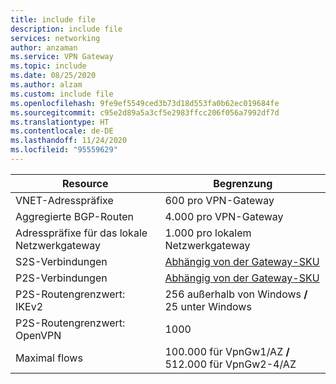 ```yaml
---
title: include file
description: include file
services: networking
author: anzaman
ms.service: VPN Gateway
ms.topic: include
ms.date: 08/25/2020
ms.author: alzam
ms.custom: include file
ms.openlocfilehash: 9fe9ef5549ced3b73d18d553fa0b62ec019684fe
ms.sourcegitcommit: c95e2d89a5a3cf5e2983ffcc206f056a7992df7d
ms.translationtype: HT
ms.contentlocale: de-DE
ms.lasthandoff: 11/24/2020
ms.locfileid: "95559629"
---
```

| Resource                                | Begrenzung        |
|-----------------------------------------|------------------------------|
| VNET-Adresspräfixe                   | 600 pro VPN-Gateway          |
| Aggregierte BGP-Routen                    | 4\.000 pro VPN-Gateway        |
| Adresspräfixe für das lokale Netzwerkgateway  | 1\.000 pro lokalem Netzwerkgateway               |
| S2S-Verbindungen                         | [Abhängig von der Gateway-SKU](../articles/vpn-gateway/vpn-gateway-about-vpngateways.md#gwsku)|
| P2S-Verbindungen                         | [Abhängig von der Gateway-SKU](../articles/vpn-gateway/vpn-gateway-about-vpngateways.md#gwsku) |
| P2S-Routengrenzwert: IKEv2                 | 256 außerhalb von Windows **/** 25 unter Windows           |
| P2S-Routengrenzwert: OpenVPN               | 1000                         |
| Maximal flows                              | 100.000 für VpnGw1/AZ **/** 512.000 für VpnGw2-4/AZ|